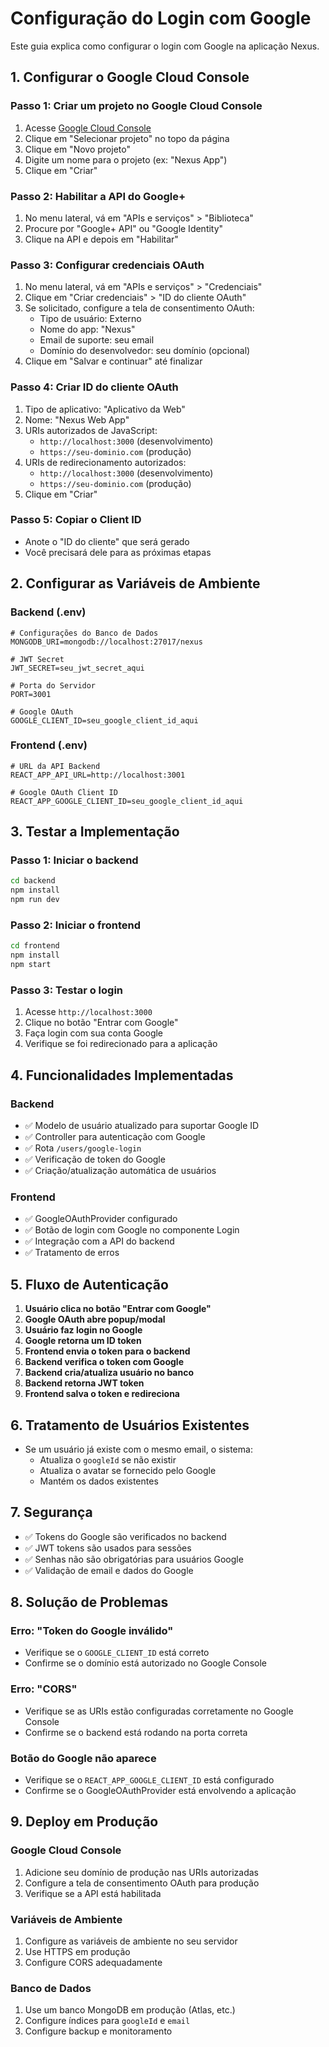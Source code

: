 # Configuração do Login com Google

Este guia explica como configurar o login com Google na aplicação Nexus.

## 1. Configurar o Google Cloud Console

### Passo 1: Criar um projeto no Google Cloud Console
1. Acesse [Google Cloud Console](https://console.cloud.google.com/)
2. Clique em "Selecionar projeto" no topo da página
3. Clique em "Novo projeto"
4. Digite um nome para o projeto (ex: "Nexus App")
5. Clique em "Criar"

### Passo 2: Habilitar a API do Google+ 
1. No menu lateral, vá em "APIs e serviços" > "Biblioteca"
2. Procure por "Google+ API" ou "Google Identity"
3. Clique na API e depois em "Habilitar"

### Passo 3: Configurar credenciais OAuth
1. No menu lateral, vá em "APIs e serviços" > "Credenciais"
2. Clique em "Criar credenciais" > "ID do cliente OAuth"
3. Se solicitado, configure a tela de consentimento OAuth:
   - Tipo de usuário: Externo
   - Nome do app: "Nexus"
   - Email de suporte: seu email
   - Domínio do desenvolvedor: seu domínio (opcional)
4. Clique em "Salvar e continuar" até finalizar

### Passo 4: Criar ID do cliente OAuth
1. Tipo de aplicativo: "Aplicativo da Web"
2. Nome: "Nexus Web App"
3. URIs autorizados de JavaScript:
   - `http://localhost:3000` (desenvolvimento)
   - `https://seu-dominio.com` (produção)
4. URIs de redirecionamento autorizados:
   - `http://localhost:3000` (desenvolvimento)
   - `https://seu-dominio.com` (produção)
5. Clique em "Criar"

### Passo 5: Copiar o Client ID
- Anote o "ID do cliente" que será gerado
- Você precisará dele para as próximas etapas

## 2. Configurar as Variáveis de Ambiente

### Backend (.env)
```env
# Configurações do Banco de Dados
MONGODB_URI=mongodb://localhost:27017/nexus

# JWT Secret
JWT_SECRET=seu_jwt_secret_aqui

# Porta do Servidor
PORT=3001

# Google OAuth
GOOGLE_CLIENT_ID=seu_google_client_id_aqui
```

### Frontend (.env)
```env
# URL da API Backend
REACT_APP_API_URL=http://localhost:3001

# Google OAuth Client ID
REACT_APP_GOOGLE_CLIENT_ID=seu_google_client_id_aqui
```

## 3. Testar a Implementação

### Passo 1: Iniciar o backend
```bash
cd backend
npm install
npm run dev
```

### Passo 2: Iniciar o frontend
```bash
cd frontend
npm install
npm start
```

### Passo 3: Testar o login
1. Acesse `http://localhost:3000`
2. Clique no botão "Entrar com Google"
3. Faça login com sua conta Google
4. Verifique se foi redirecionado para a aplicação

## 4. Funcionalidades Implementadas

### Backend
- ✅ Modelo de usuário atualizado para suportar Google ID
- ✅ Controller para autenticação com Google
- ✅ Rota `/users/google-login`
- ✅ Verificação de token do Google
- ✅ Criação/atualização automática de usuários

### Frontend
- ✅ GoogleOAuthProvider configurado
- ✅ Botão de login com Google no componente Login
- ✅ Integração com a API do backend
- ✅ Tratamento de erros

## 5. Fluxo de Autenticação

1. **Usuário clica no botão "Entrar com Google"**
2. **Google OAuth abre popup/modal**
3. **Usuário faz login no Google**
4. **Google retorna um ID token**
5. **Frontend envia o token para o backend**
6. **Backend verifica o token com Google**
7. **Backend cria/atualiza usuário no banco**
8. **Backend retorna JWT token**
9. **Frontend salva o token e redireciona**

## 6. Tratamento de Usuários Existentes

- Se um usuário já existe com o mesmo email, o sistema:
  - Atualiza o `googleId` se não existir
  - Atualiza o avatar se fornecido pelo Google
  - Mantém os dados existentes

## 7. Segurança

- ✅ Tokens do Google são verificados no backend
- ✅ JWT tokens são usados para sessões
- ✅ Senhas não são obrigatórias para usuários Google
- ✅ Validação de email e dados do Google

## 8. Solução de Problemas

### Erro: "Token do Google inválido"
- Verifique se o `GOOGLE_CLIENT_ID` está correto
- Confirme se o domínio está autorizado no Google Console

### Erro: "CORS"
- Verifique se as URIs estão configuradas corretamente no Google Console
- Confirme se o backend está rodando na porta correta

### Botão do Google não aparece
- Verifique se o `REACT_APP_GOOGLE_CLIENT_ID` está configurado
- Confirme se o GoogleOAuthProvider está envolvendo a aplicação

## 9. Deploy em Produção

### Google Cloud Console
1. Adicione seu domínio de produção nas URIs autorizadas
2. Configure a tela de consentimento OAuth para produção
3. Verifique se a API está habilitada

### Variáveis de Ambiente
1. Configure as variáveis de ambiente no seu servidor
2. Use HTTPS em produção
3. Configure CORS adequadamente

### Banco de Dados
1. Use um banco MongoDB em produção (Atlas, etc.)
2. Configure índices para `googleId` e `email`
3. Configure backup e monitoramento 
